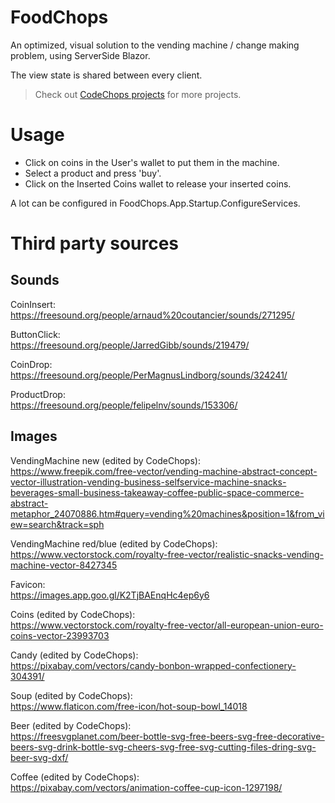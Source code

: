 # FoodChops

An optimized, visual solution to the vending machine / change making problem, using ServerSide Blazor.

The view state is shared between every client.

> Check out [CodeChops projects](https://www.CodeChops.nl/projects) for more projects.

# Usage
- Click on coins in the User's wallet to put them in the machine.
- Select a product and press 'buy'.
- Click on the Inserted Coins wallet to release your inserted coins.

A lot can be configured in FoodChops.App.Startup.ConfigureServices.

# Third party sources

## Sounds

CoinInsert:<br/>
https://freesound.org/people/arnaud%20coutancier/sounds/271295/

ButtonClick:<br/>
https://freesound.org/people/JarredGibb/sounds/219479/

CoinDrop:<br/>
https://freesound.org/people/PerMagnusLindborg/sounds/324241/

ProductDrop:<br/>
https://freesound.org/people/felipelnv/sounds/153306/

## Images

VendingMachine new (edited by CodeChops):<br/>
https://www.freepik.com/free-vector/vending-machine-abstract-concept-vector-illustration-vending-business-selfservice-machine-snacks-beverages-small-business-takeaway-coffee-public-space-commerce-abstract-metaphor_24070886.htm#query=vending%20machines&position=1&from_view=search&track=sph

VendingMachine red/blue (edited by CodeChops):<br/>
https://www.vectorstock.com/royalty-free-vector/realistic-snacks-vending-machine-vector-8427345

Favicon:<br/>
https://images.app.goo.gl/K2TjBAEnqHc4ep6y6

Coins (edited by CodeChops):<br/>
https://www.vectorstock.com/royalty-free-vector/all-european-union-euro-coins-vector-23993703

Candy (edited by CodeChops):<br/>
https://pixabay.com/vectors/candy-bonbon-wrapped-confectionery-304391/

Soup (edited by CodeChops):<br/>
https://www.flaticon.com/free-icon/hot-soup-bowl_14018

Beer (edited by CodeChops):<br/>
https://freesvgplanet.com/beer-bottle-svg-free-beers-svg-free-decorative-beers-svg-drink-bottle-svg-cheers-svg-free-svg-cutting-files-dring-svg-beer-svg-dxf/

Coffee (edited by CodeChops):<br/>
https://pixabay.com/vectors/animation-coffee-cup-icon-1297198/
